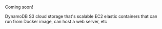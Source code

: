 Coming soon!

DynamoDB
S3 cloud storage that's scalable
EC2 elastic containers that can run from Docker image, can host a web server, etc